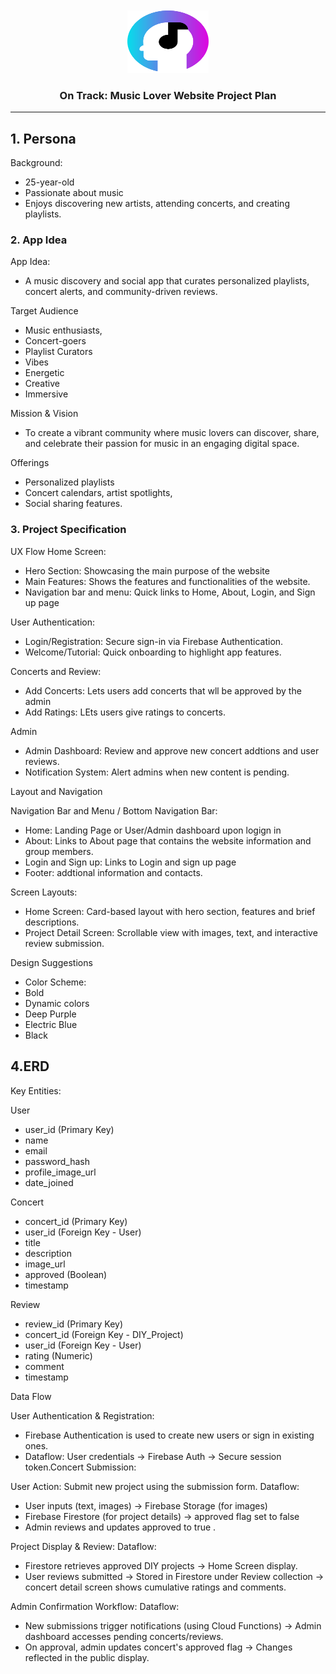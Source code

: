 <a name="plan-top">

<br/>

<br />
<div align="center">
  <a href="https://github.com/zyx-0314/">
    <img src="./assets/img/ontrack-logo.png" alt="" width="130" height="100">
  </a>

  <h3 align="center">On Track: Music Lover Website Project Plan</h3>
</div>
<!-- TODO: Make a short description -->
<div align="center">

 

</div>


---

## 1. Persona

Background:
- 25-year-old
- Passionate about music
- Enjoys discovering new artists, attending concerts, and creating playlists.

### 2. App Idea
App Idea:
- A music discovery and social app that curates personalized playlists, concert alerts, and community-driven reviews.


Target Audience
- Music enthusiasts,
- Concert-goers
- Playlist Curators
- Vibes
- Energetic
- Creative
- Immersive

Mission & Vision
- To create a vibrant community where music lovers can discover, share, and celebrate their passion for music in an engaging digital space.

Offerings
- Personalized playlists
- Concert calendars, artist spotlights,
- Social sharing features.

### 3. Project Specification
UX Flow
Home Screen:
- Hero Section: Showcasing the main purpose of the website
- Main Features: Shows the features and functionalities of the website.
- Navigation bar and menu: Quick links to Home, About, Login, and Sign up page

User Authentication:
- Login/Registration: Secure sign-in via Firebase Authentication.
- Welcome/Tutorial: Quick onboarding to highlight app features.

Concerts and Review:
- Add Concerts: Lets users add concerts that wll be approved by the admin
- Add Ratings: LEts users give ratings to concerts.

Admin
- Admin Dashboard: Review and approve new concert addtions and user reviews.
- Notification System: Alert admins when new content is pending.


Layout and Navigation

Navigation Bar and Menu / Bottom Navigation Bar:
- Home: Landing Page or User/Admin dashboard upon logign in
- About: Links to About page that contains the website information and group members.
- Login and Sign up: Links to Login and sign up page
- Footer: addtional information and contacts.

Screen Layouts:
- Home Screen: Card-based layout with hero section, features and brief descriptions.
- Project Detail Screen: Scrollable view with images, text, and interactive review submission.

Design Suggestions
- Color Scheme:
- Bold
- Dynamic colors
- Deep Purple
- Electric Blue
- Black

## 4.ERD
Key Entities:

User
- user_id (Primary Key)
- name
- email
- password_hash
- profile_image_url
- date_joined


Concert
- concert_id (Primary Key)
- user_id (Foreign Key - User)
- title
- description
- image_url
- approved (Boolean)
- timestamp

Review
- review_id (Primary Key)
- concert_id (Foreign Key - DIY_Project)
- user_id (Foreign Key - User)
- rating (Numeric)
- comment
- timestamp


Data Flow

User Authentication & Registration:
- Firebase Authentication is used to create new users or sign in existing ones.
- Dataflow: User credentials → Firebase Auth → Secure session token.Concert Submission:

User Action: Submit new project using the submission form.
Dataflow:
- User inputs (text, images) → Firebase Storage (for images)
- Firebase Firestore (for project details) → approved flag set to false
- Admin reviews and updates approved to true .

Project Display & Review:
Dataflow:
- Firestore retrieves approved DIY projects → Home Screen display.
- User reviews submitted → Stored in Firestore under Review collection → concert detail screen shows cumulative ratings and comments.

Admin Confirmation Workflow:
Dataflow:
- New submissions trigger notifications (using Cloud Functions) → Admin dashboard accesses pending concerts/reviews.
- On approval, admin updates concert's approved flag → Changes reflected in the public display.